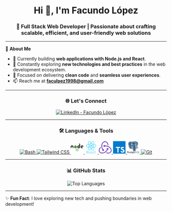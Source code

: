 <h1 align="center">Hi 👋, I'm Facundo López</h1>
<h3 align="center">🚀 Full Stack Web Developer | Passionate about crafting scalable, efficient, and user-friendly web solutions</h3>

---

🌟 **About Me**  
- 🔭 Currently building **web applications with Node.js and React**.  
- 🌱 Constantly exploring **new technologies and best practices** in the web development ecosystem.  
- 🎯 Focused on delivering **clean code** and **seamless user experiences**.  
- 📫 Reach me at **[faculpez1998@gmail.com](mailto:faculpez1998@gmail.com)**  

---

<h3 align="center">🌐 Let's Connect</h3>
<p align="center">
  <a href="https://linkedin.com/in/facundo-lopez-9a149321a" target="blank">
    <img src="https://raw.githubusercontent.com/rahuldkjain/github-profile-readme-generator/master/src/images/icons/Social/linked-in-alt.svg" alt="LinkedIn - Facundo López" height="30" width="40" />
  </a>
</p>

---

<h3 align="center">🛠️ Languages & Tools</h3>
<p align="center"> 
  <a href="https://www.gnu.org/software/bash/" target="_blank"> <img src="https://www.vectorlogo.zone/logos/gnu_bash/gnu_bash-icon.svg" alt="Bash" width="40" height="40"/> </a> 
  <a href="https://tailwindcss.com/" target="_blank"> <img src="https://www.vectorlogo.zone/logos/tailwindcss/tailwindcss-icon.svg" alt="Tailwind CSS" width="40" height="40"/> </a> 
  <a href="https://nodejs.org" target="_blank"> <img src="https://raw.githubusercontent.com/devicons/devicon/master/icons/nodejs/nodejs-original-wordmark.svg" alt="Node.js" width="40" height="40"/> </a> 
  <a href="https://reactjs.org/" target="_blank"> <img src="https://raw.githubusercontent.com/devicons/devicon/master/icons/react/react-original-wordmark.svg" alt="React" width="40" height="40"/> </a> 
  <a href="https://redux.js.org" target="_blank"> <img src="https://raw.githubusercontent.com/devicons/devicon/master/icons/redux/redux-original.svg" alt="Redux" width="40" height="40"/> </a> 
  <a href="https://www.typescriptlang.org/" target="_blank"> <img src="https://raw.githubusercontent.com/devicons/devicon/master/icons/typescript/typescript-original.svg" alt="TypeScript" width="40" height="40"/> </a> 
  <a href="https://www.postgresql.org" target="_blank"> <img src="https://raw.githubusercontent.com/devicons/devicon/master/icons/postgresql/postgresql-original-wordmark.svg" alt="PostgreSQL" width="40" height="40"/> </a> 
  <a href="https://git-scm.com/" target="_blank"> <img src="https://www.vectorlogo.zone/logos/git-scm/git-scm-icon.svg" alt="Git" width="40" height="40"/> </a> 
</p>

---

<h3 align="center">📊 GitHub Stats</h3>
<p align="center">
  <img src="https://github-readme-stats.vercel.app/api/top-langs?username=faculpez&show_icons=true&locale=en&layout=compact&theme=radical" alt="Top Languages" />
</p>

---

✨ **Fun Fact**: I love exploring new tech and pushing boundaries in web development!
